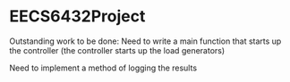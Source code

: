 # EECS6432Project

Outstanding work to be done:
Need to write a main function that starts up the controller (the controller starts up the load generators)

Need to implement a method of logging the results
